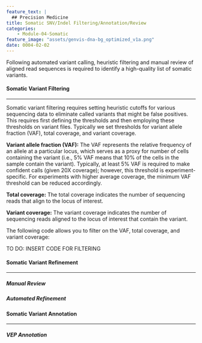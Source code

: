 ```yaml
---
feature_text: |
  ## Precision Medicine
title: Somatic SNV/Indel Filtering/Annotation/Review
categories:
    - Module-04-Somatic
feature_image: "assets/genvis-dna-bg_optimized_v1a.png"
date: 0004-02-02
---
```


Following automated variant calling, heuristic filtering and manual review of aligned read sequences is required to identify a high-quality list of somatic variants.


#### **Somatic Variant Filtering**
__________________________  
Somatic variant filtering requires setting heuristic cutoffs for various sequencing data to eliminate called variants that might be false positives. This requires first defining the thresholds and then employing these thresholds on variant files. Typically we set thresholds for variant allele fraction (VAF), total coverage, and variant coverage.

**Variant allele fraction (VAF):** The VAF represents the relative frequency of an allele at a particular locus, which serves as a proxy for number of cells containing the variant (i.e., 5% VAF means that 10% of the cells in the sample contain the variant). Typically, at least 5% VAF is required to make confident calls (given 20X coverage); however, this threshold is experiment-specific. For experiments with higher average coverage, the minimum VAF threshold can be reduced accordingly.

**Total coverage:** The total coverage indicates the number of sequencing reads that align to the locus of interest.

**Variant coverage:** The variant coverage indicates the number of sequencing reads aligned to the locus of interest that contain the variant.


The following code allows you to filter on the VAF, total coverage, and variant coverage:

TO DO: INSERT CODE FOR FILTERING



#### **Somatic Variant Refinement**
__________________________  



##### **Manual Review**



##### **Automated Refinement**




#### **Somatic Variant Annotation**
__________________________  

##### **VEP Annotation**
